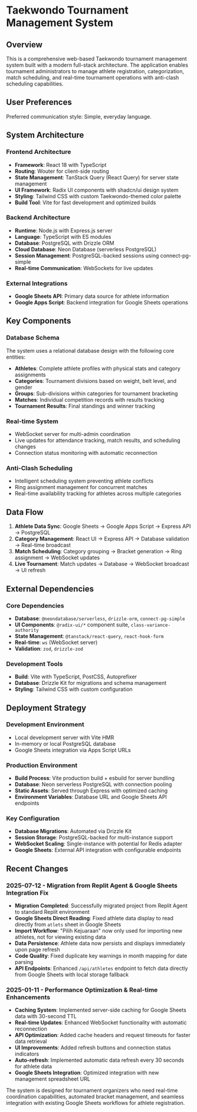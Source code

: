 # Taekwondo Tournament Management System

## Overview

This is a comprehensive web-based Taekwondo tournament management system built with a modern full-stack architecture. The application enables tournament administrators to manage athlete registration, categorization, match scheduling, and real-time tournament operations with anti-clash scheduling capabilities.

## User Preferences

Preferred communication style: Simple, everyday language.

## System Architecture

### Frontend Architecture
- **Framework**: React 18 with TypeScript
- **Routing**: Wouter for client-side routing
- **State Management**: TanStack Query (React Query) for server state management
- **UI Framework**: Radix UI components with shadcn/ui design system
- **Styling**: Tailwind CSS with custom Taekwondo-themed color palette
- **Build Tool**: Vite for fast development and optimized builds

### Backend Architecture
- **Runtime**: Node.js with Express.js server
- **Language**: TypeScript with ES modules
- **Database**: PostgreSQL with Drizzle ORM
- **Cloud Database**: Neon Database (serverless PostgreSQL)
- **Session Management**: PostgreSQL-backed sessions using connect-pg-simple
- **Real-time Communication**: WebSockets for live updates

### External Integrations
- **Google Sheets API**: Primary data source for athlete information
- **Google Apps Script**: Backend integration for Google Sheets operations

## Key Components

### Database Schema
The system uses a relational database design with the following core entities:
- **Athletes**: Complete athlete profiles with physical stats and category assignments
- **Categories**: Tournament divisions based on weight, belt level, and gender
- **Groups**: Sub-divisions within categories for tournament bracketing
- **Matches**: Individual competition records with results tracking
- **Tournament Results**: Final standings and winner tracking

### Real-time System
- WebSocket server for multi-admin coordination
- Live updates for attendance tracking, match results, and scheduling changes
- Connection status monitoring with automatic reconnection

### Anti-Clash Scheduling
- Intelligent scheduling system preventing athlete conflicts
- Ring assignment management for concurrent matches
- Real-time availability tracking for athletes across multiple categories

## Data Flow

1. **Athlete Data Sync**: Google Sheets → Google Apps Script → Express API → PostgreSQL
2. **Category Management**: React UI → Express API → Database validation → Real-time broadcast
3. **Match Scheduling**: Category grouping → Bracket generation → Ring assignment → WebSocket updates
4. **Live Tournament**: Match updates → Database → WebSocket broadcast → UI refresh

## External Dependencies

### Core Dependencies
- **Database**: `@neondatabase/serverless`, `drizzle-orm`, `connect-pg-simple`
- **UI Components**: `@radix-ui/*` component suite, `class-variance-authority`
- **State Management**: `@tanstack/react-query`, `react-hook-form`
- **Real-time**: `ws` (WebSocket server)
- **Validation**: `zod`, `drizzle-zod`

### Development Tools
- **Build**: Vite with TypeScript, PostCSS, Autoprefixer
- **Database**: Drizzle Kit for migrations and schema management
- **Styling**: Tailwind CSS with custom configuration

## Deployment Strategy

### Development Environment
- Local development server with Vite HMR
- In-memory or local PostgreSQL database
- Google Sheets integration via Apps Script URLs

### Production Environment
- **Build Process**: Vite production build + esbuild for server bundling
- **Database**: Neon serverless PostgreSQL with connection pooling
- **Static Assets**: Served through Express with optimized caching
- **Environment Variables**: Database URL and Google Sheets API endpoints

### Key Configuration
- **Database Migrations**: Automated via Drizzle Kit
- **Session Storage**: PostgreSQL-backed for multi-instance support
- **WebSocket Scaling**: Single-instance with potential for Redis adapter
- **Google Sheets**: External API integration with configurable endpoints

## Recent Changes

### 2025-07-12 - Migration from Replit Agent & Google Sheets Integration Fix
- **Migration Completed**: Successfully migrated project from Replit Agent to standard Replit environment
- **Google Sheets Direct Reading**: Fixed athlete data display to read directly from `atlets` sheet in Google Sheets
- **Import Workflow**: "Pilih Kejuaraan" now only used for importing new athletes, not for viewing existing data
- **Data Persistence**: Athlete data now persists and displays immediately upon page refresh
- **Code Quality**: Fixed duplicate key warnings in month mapping for date parsing
- **API Endpoints**: Enhanced `/api/athletes` endpoint to fetch data directly from Google Sheets with local storage fallback

### 2025-01-11 - Performance Optimization & Real-time Enhancements
- **Caching System**: Implemented server-side caching for Google Sheets data with 30-second TTL
- **Real-time Updates**: Enhanced WebSocket functionality with automatic reconnection
- **API Optimization**: Added cache headers and request timeouts for faster data retrieval
- **UI Improvements**: Added refresh buttons and connection status indicators
- **Auto-refresh**: Implemented automatic data refresh every 30 seconds for athlete data
- **Google Sheets Integration**: Optimized integration with new management spreadsheet URL

The system is designed for tournament organizers who need real-time coordination capabilities, automated bracket management, and seamless integration with existing Google Sheets workflows for athlete registration.